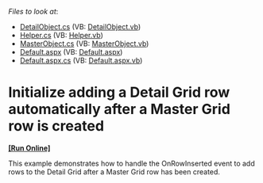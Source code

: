 <!-- default file list -->
*Files to look at*:

* [DetailObject.cs](./CS/WebSite/App_Code/DetailObject.cs) (VB: [DetailObject.vb](./VB/WebSite/App_Code/DetailObject.vb))
* [Helper.cs](./CS/WebSite/App_Code/Helper.cs) (VB: [Helper.vb](./VB/WebSite/App_Code/Helper.vb))
* [MasterObject.cs](./CS/WebSite/App_Code/MasterObject.cs) (VB: [MasterObject.vb](./VB/WebSite/App_Code/MasterObject.vb))
* [Default.aspx](./CS/WebSite/Default.aspx) (VB: [Default.aspx](./VB/WebSite/Default.aspx))
* [Default.aspx.cs](./CS/WebSite/Default.aspx.cs) (VB: [Default.aspx.vb](./VB/WebSite/Default.aspx.vb))
<!-- default file list end -->
# Initialize adding a Detail Grid row automatically after a Master Grid row is created
<!-- run online -->
**[[Run Online]](https://codecentral.devexpress.com/e4954/)**
<!-- run online end -->


<p>This example demonstrates how to handle the OnRowInserted event to add rows to the Detail Grid after a Master Grid row has been created.</p>

<br/>


